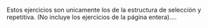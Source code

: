 Estos ejercicios son unicamente los de la estructura de selección y repetitiva. (No incluye los ejercicios de la página entera)....
